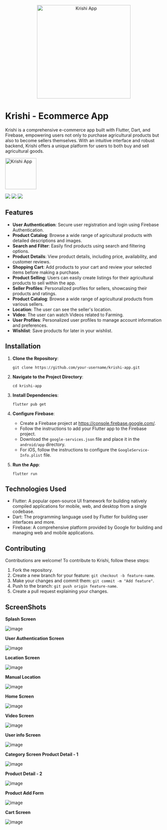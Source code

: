 <p align="center">
  <img src="https://github.com/vinishhub/krishi/assets/76252038/4514a915-17df-4385-a4db-2af624f12ac5" alt="Krishi App" width="300">
</p>

# Krishi - Ecommerce App

Krishi is a comprehensive e-commerce app built with Flutter, Dart, and Firebase, empowering users not only to purchase agricultural products but also to become sellers themselves. With an intuitive interface and robust backend, Krishi offers a unique platform for users to both buy and sell agricultural goods.

<p align="left">
  <img src="https://github.com/vinishhub/krishi/assets/76252038/4514a915-17df-4385-a4db-2af624f12ac5" alt="Krishi App" width="100">
</p>
<img src="https://img.shields.io/badge/Flutter-02569B?style=for-the-badge&logo=flutter&logoColor=white"/> <img src="https://img.shields.io/badge/Dart-0175C2?style=for-the-badge&logo=dart&logoColor=white"/>  <img src="https://img.shields.io/badge/firebase-ffca28?style=for-the-badge&logo=firebase&logoColor=black"/>  




## Features

- **User Authentication**: Secure user registration and login using Firebase Authentication.
- **Product Catalog**: Browse a wide range of agricultural products with detailed descriptions and images.
- **Search and Filter**: Easily find products using search and filtering options.
- **Product Details**: View product details, including price, availability, and customer reviews.
- **Shopping Cart**: Add products to your cart and review your selected items before making a purchase.
- **Product Selling**: Users can easily create listings for their agricultural products to sell within the app.
- **Seller Profiles**: Personalized profiles for sellers, showcasing their products and ratings.
- **Product Catalog**: Browse a wide range of agricultural products from various sellers.
- **Location**: The user can see the seller's location.
- **Video**: The user can watch Videos related to  Farming.
- **User Profiles**: Personalized user profiles to manage account information and preferences.
- **Wishlist**: Save products for later in your wishlist.

## Installation

1. **Clone the Repository**: 
   ```
   git clone https://github.com/your-username/krishi-app.git
   ```

2. **Navigate to the Project Directory**:
   ```
   cd krishi-app
   ```

3. **Install Dependencies**:
   ```
   flutter pub get
   ```

4. **Configure Firebase**:
   - Create a Firebase project at https://console.firebase.google.com/.
   - Follow the instructions to add your Flutter app to the Firebase project.
   - Download the `google-services.json` file and place it in the `android/app` directory.
   - For iOS, follow the instructions to configure the `GoogleService-Info.plist` file.

5. **Run the App**:
   ```
   flutter run
   ```

## Technologies Used

- Flutter: A popular open-source UI framework for building natively compiled applications for mobile, web, and desktop from a single codebase.
- Dart: The programming language used by Flutter for building user interfaces and more.
- Firebase: A comprehensive platform provided by Google for building and managing web and mobile applications.

## Contributing

Contributions are welcome! To contribute to Krishi, follow these steps:

1. Fork the repository.
2. Create a new branch for your feature: `git checkout -b feature-name`.
3. Make your changes and commit them: `git commit -m "Add feature"`.
4. Push to the branch: `git push origin feature-name`.
5. Create a pull request explaining your changes.

## ScreenShots


 **Splash Screen**
                                            
![image](https://github.com/vinishhub/krishi/assets/76252038/6a347fad-6208-4a51-8a51-96445066d9ed)


**User Authentication Screen**     
                                      
![image](https://github.com/vinishhub/krishi/assets/76252038/624f8a0a-4dcf-40f2-bba6-642bfdad1680)


**Location Screen**

![image](https://github.com/vinishhub/krishi/assets/76252038/b48d5a17-c527-4c43-aadc-683beabc8c15)

**Manual Location**

![image](https://github.com/vinishhub/krishi/assets/76252038/116d4b25-9819-4344-a806-018f365937f6)

**Home Screen**	

![image](https://github.com/vinishhub/krishi/assets/76252038/95ca09fc-cf7b-4d75-8db5-43cf003583f5)

**Video Screen**

![image](https://github.com/vinishhub/krishi/assets/76252038/b6e644a4-aee0-428b-82f7-4d2b596e0ccc)

**User info Screen**

![image](https://github.com/vinishhub/krishi/assets/76252038/280ef981-2094-47ce-94ce-fb3bac3ca3e4)


**Category Screen	Product Detail - 1**

![image](https://github.com/vinishhub/krishi/assets/76252038/4b293ed6-2a75-4d3b-9f3c-921c0f6c12d3)


**Product Detail - 2**

![image](https://github.com/vinishhub/krishi/assets/76252038/4ec98fac-8917-4001-b70e-357d631535a3)


**Product Add Form**

![image](https://github.com/vinishhub/krishi/assets/76252038/bb0134e5-5eed-414a-baaf-7277c711a597)


**Cart Screen**

![image](https://github.com/vinishhub/krishi/assets/76252038/b0cc0f1b-38af-4c61-a20d-22c156332bd8)


 

